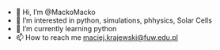- 👋 Hi, I’m @MackoMacko
- 👀 I’m interested in python, simulations, phhysics, Solar Cells
- 🌱 I’m currently learning python
- 📫 How to reach me maciej.krajewski@fuw.edu.pl
